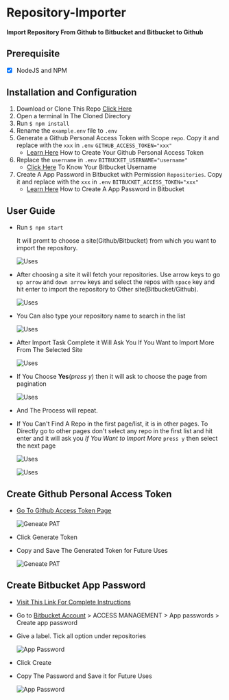 # Repository-Importer
#### Import Repository From Github to Bitbucket and Bitbucket to Github

## Prerequisite
 * [x] NodeJS and NPM

## Installation and Configuration
  1. Download or Clone This Repo [Click Here](https://github.com/MaxySpark/Repository-Importer/archive/master.zip)
  2. Open a terminal In The Cloned Directory
  3. Run `$ npm install`
  4. Rename the `example.env` file to `.env`
  5. Generate a Github Personal Access Token with Scope `repo`. Copy it and replace with the `xxx` in `.env` `GITHUB_ACCESS_TOKEN="xxx"` 
     - [Learn Here](#create-github-personal-access-token) How to Create Your Github Personal Access Token
  6. Replace the `username` in `.env` `BITBUCKET_USERNAME="username"`
     - [Click Here](https://bitbucket.org/account) To Know Your Bitbucket Username
  7. Create A App Password in Bitbucket with Permission `Repositories`. Copy it and replace with the `xxx` in `.env`
     `BITBUCKET_ACCESS_TOKEN="xxx"` 
     - [Learn Here](#create-bitbucket-app-password) How to Create A App Password in Bitbucket
     
## User Guide
  - Run `$ npm start`
    
    It will promt to choose a site(Github/Bitbucket) from which you want to import the repository.
    
    ![Uses](https://i.imgur.com/uYTcdFf.png "Uses 1")

   - After choosing a site it will fetch your repositories. Use arrow keys to go `up arrow` and `down arrow` keys and select the repos with `space` key and hit enter to import the repository to Other site(Bitbucket/Github).
   
     ![Uses](https://i.imgur.com/8kTayZH.png "Uses 2")
   
   - You Can also type your repository name to search in the list
    
     ![Uses](https://i.imgur.com/wKLzxe3.png "Uses 3")
   
   - After Import Task Complete it Will Ask You If You Want to Import More From The Selected Site
      
     ![Uses](https://i.imgur.com/USHuKqr.png "Uses 4")
     
   - If You Choose **Yes**(_press y_) then it will ask to choose the page from pagination
     
      ![Uses](https://i.imgur.com/ycJfviG.png "Uses 5")
      
   - And The Process will repeat.
    
   - If You Can't Find A Repo in the first page/list, it is in other pages. To Directly go to other pages don't select any repo in the first list and hit enter and it will ask you _If You Want to Import More_ `press y` then select the next page
     
     ![Uses](https://i.imgur.com/RmxphMR.png "Uses 6")
     
     ![Uses](https://i.imgur.com/iRsXBUW.png "Uses 7")
     
     
## Create Github Personal Access Token
  - [Go To Github Access Token Page](https://github.com/settings/tokens)
    
    ![Geneate PAT](https://i.imgur.com/qbXCVST.png "Geneate PAT 1")
  - Click Generate Token
  - Copy and Save The Generated Token for Future Uses
    
    ![Geneate PAT](https://i.imgur.com/aH5RBpi.png "Geneate PAT 2")
    
## Create Bitbucket App Password
   - [Visit This Link For Complete Instructions](https://confluence.atlassian.com/bitbucket/app-passwords-828781300.html)
   - Go to [Bitbucket Account](https://bitbucket.org/account) > ACCESS MANAGEMENT > App passwords > Create app password
   - Give a label. Tick all option under repositories 
   
     ![App Password](https://i.imgur.com/vYcvgKv.png "App Password 1")
   - Click Create
   - Copy The Password and Save it for Future Uses
   
     ![App Password](https://i.imgur.com/1UyPJvi.png "App Password 2")
     
  
